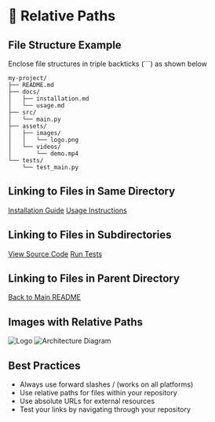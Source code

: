 # 📁 Relative Paths
## File Structure Example
Enclose file structures in triple backticks (```) as shown below
```
my-project/
├── README.md
├── docs/
│   ├── installation.md
│   └── usage.md
├── src/
│   └── main.py
├── assets/
│   ├── images/
│   │   └── logo.png
│   └── videos/
│       └── demo.mp4
└── tests/
    └── test_main.py
```


## Linking to Files in Same Directory
[Installation Guide](installation.md)
[Usage Instructions](usage.md)

## Linking to Files in Subdirectories
[View Source Code](src/main.py)
[Run Tests](tests/test_main.py)

## Linking to Files in Parent Directory
[Back to Main README](../README.md)

## Images with Relative Paths
![Logo](assets/images/logo.png)
![Architecture Diagram](docs/images/architecture.png)

## Best Practices
 - Always use forward slashes / (works on all platforms)
 - Use relative paths for files within your repository
 - Use absolute URLs for external resources
 - Test your links by navigating through your repository
